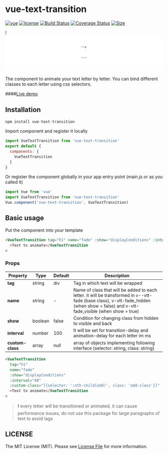 # vue-text-transition

[![vue](https://img.shields.io/badge/Vue-2.x-green.svg)](https://vuejs.org/index.html)
[![license](https://img.shields.io/badge/license-MIT-green.svg)](https://github.com/smwbtech/vue-text-transition/blob/master/LICENSE.md)
[![Build Status](https://travis-ci.org/smwbtech/vue-text-transition.svg?branch=master)](https://travis-ci.org/smwbtech/vue-text-transition)
[![Coverage Status](https://coveralls.io/repos/github/smwbtech/vue-text-transition/badge.svg?branch=master)](https://coveralls.io/github/smwbtech/vue-text-transition?branch=master)
[![Size](https://badgen.net/bundlephobia/minzip/vue-text-transition)](https://bundlephobia.com/result?p=vue-text-transition@1.0.4)

!![Gif Image](https://raw.githubusercontent.com/smwbtech/vue-text-transition/master/public/vue-text-transition.gif)

The component to animate your text letter by letter. You can bind different classes to each letter using css selectors.

####[Live demo](https://codesandbox.io/s/headless-voice-h18hg?fontsize=14&hidenavigation=1&theme=dark)

## Installation

```
npm install vue-text-transition
```

Import component and register it locally

```javascript
import VueTextTransition from 'vue-text-transition'
export default {
  components: {
    VueTextTransition
  }
}
```

Or register the component globally in your app entry point (main.js or as you called it)

```javascript
import Vue from 'vue'
import VueTextTransition from 'vue-text-transition'
Vue.component('vue-text-transition', VueTextTransition)
```

## Basic usage

Put the component into your template

```html
<VueTextTransition tag="h1" name="fade" :show="displayСonditions" :interval="40"
  >Text to animate</VueTextTransition
>
```

### Props

| Property         | Type    | Default | Description                                                                                                                                                                          |
| ---------------- | ------- | ------- | ------------------------------------------------------------------------------------------------------------------------------------------------------------------------------------ |
| **tag**          | string  | div     | Tag in which text will be wrapped                                                                                                                                                    |
| **name**         | string  | -       | Name of class that will be added to each letter. it will be transformed in v--vtt-fade (base class), v-vtt-fade_hidden (when show = false) and v-vtt-fade_visible (when show = true) |
| **show**         | boolean | false   | Condition for changing class from hidden to visible and back                                                                                                                         |
| **interval**     | number  | 100     | It will be set for transition-delay and animation-delay for each letter im ms                                                                                                        |
| **custom-class** | array   | null    | array of objects implementing following interface {selector: string, class: string}                                                                                                  |

```html
<VueTextTransition
  tag="h1"
  name="fade"
  :show="displayСonditions"
  :interval="40"
  :custom-class="[{selector: ':nth-child(odd)', class: 'odd-class'}]"
  >Text to animate</VueTextTransition
>
```

> :exclamation: every letter will be transitioned or animated, it can cause performance issues, do not use this package for large paragraphs of text to avoid lags

## LICENSE

The MIT License (MIT). Please see [License File](LICENSE.md) for more information.
